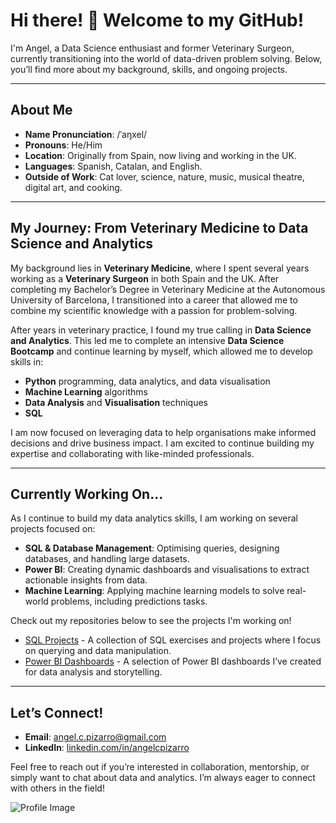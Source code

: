 # Hi there! 👋 Welcome to my GitHub!

I'm Angel, a Data Science enthusiast and former Veterinary Surgeon, currently transitioning into the world of data-driven problem solving. Below, you’ll find more about my background, skills, and ongoing projects.

---

## About Me

- **Name Pronunciation**: /ˈaŋxel/
- **Pronouns**: He/Him
- **Location**: Originally from Spain, now living and working in the UK.
- **Languages**: Spanish, Catalan, and English.
- **Outside of Work**: Cat lover, science, nature, music, musical theatre, digital art, and cooking.

---

## My Journey: From Veterinary Medicine to Data Science and Analytics

My background lies in **Veterinary Medicine**, where I spent several years working as a **Veterinary Surgeon** in both Spain and the UK. After completing my Bachelor’s Degree in Veterinary Medicine at the Autonomous University of Barcelona, I transitioned into a career that allowed me to combine my scientific knowledge with a passion for problem-solving.

After years in veterinary practice, I found my true calling in **Data Science and Analytics**. This led me to complete an intensive **Data Science Bootcamp** and continue learning by myself, which allowed me to develop skills in:

- **Python** programming, data analytics, and data visualisation
- **Machine Learning** algorithms
- **Data Analysis** and **Visualisation** techniques
- **SQL**

I am now focused on leveraging data to help organisations make informed decisions and drive business impact. I am excited to continue building my expertise and collaborating with like-minded professionals.

---

## Currently Working On...

As I continue to build my data analytics skills, I am working on several projects focused on:

- **SQL & Database Management**: Optimising queries, designing databases, and handling large datasets.
- **Power BI**: Creating dynamic dashboards and visualisations to extract actionable insights from data.
- **Machine Learning**: Applying machine learning models to solve real-world problems, including predictions tasks.

Check out my repositories below to see the projects I'm working on!

- [SQL Projects](https://github.com/angelcpizarro/sql-projects) - A collection of SQL exercises and projects where I focus on querying and data manipulation.
- [Power BI Dashboards](https://github.com/angelcpizarro/powerbi-projects) - A selection of Power BI dashboards I’ve created for data analysis and storytelling.

---

## Let’s Connect!

- **Email**: [angel.c.pizarro@gmail.com](mailto:angel.c.pizarro@gmail.com)
- **LinkedIn**: [linkedin.com/in/angelcpizarro](https://www.linkedin.com/in/angelcpizarro/)
  
Feel free to reach out if you’re interested in collaboration, mentorship, or simply want to chat about data and analytics. I’m always eager to connect with others in the field!

![Profile Image](https://github.com/angelcpizarro/angelcpizarro/assets/163421573/35aaab71-816c-4bc4-8514-bb553dc27312)
